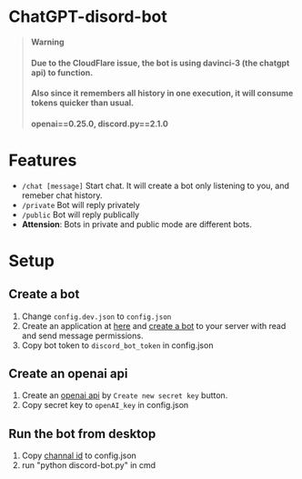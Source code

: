 # ChatGPT-disord-bot

> **Warning**
> #### Due to the CloudFlare issue, the bot is using davinci-3 (the chatgpt api) to function.
> #### Also since it remembers all history in one execution, it will consume tokens quicker than usual.
> #### openai==0.25.0, discord.py==2.1.0

# Features

* `/chat [message]` Start chat. It will create a bot only listening to you, and remeber chat history.
* `/private` Bot will reply privately
* `/public`  Bot will reply publically
* **Attension**: Bots in private and public mode are different bots.

# Setup

## Create a bot

1. Change `config.dev.json` to `config.json`
2. Create an application at [here](https://discord.com/developers/applications) and [create a bot](https://discordpy.readthedocs.io/en/stable/discord.html) to your server with read and send message permissions.
3. Copy bot token to `discord_bot_token` in config.json

## Create an openai api

1. Create an [openai api](https://beta.openai.com/account/api-keys) by `Create new secret key` button.
2. Copy secret key to `openAI_key` in config.json

## Run the bot from desktop

1. Copy [channal id](https://turbofuture.com/internet/Discord-Channel-ID) to config.json
2. run "python discord-bot.py" in cmd





